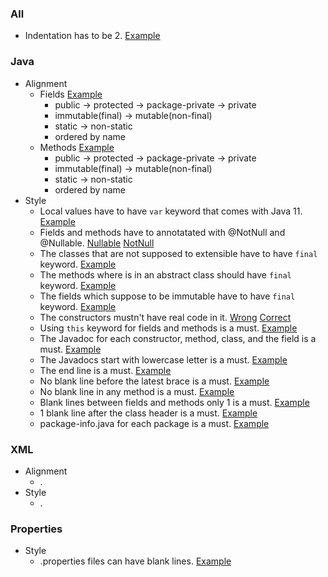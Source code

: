 ### All
- Indentation has to be 2. [Example](https://prnt.sc/ux5t5u)
### Java
- Alignment
  - Fields [Example](https://prnt.sc/vr9w9n)
    - public -> protected -> package-private -> private
    - immutable(final) -> mutable(non-final)
    - static -> non-static
    - ordered by name
  - Methods [Example](https://prnt.sc/vra5s9)
    - public -> protected -> package-private -> private
    - immutable(final) -> mutable(non-final)
    - static -> non-static
    - ordered by name
- Style
  - Local values have to have `var` keyword that comes with Java 11. [Example](https://prnt.sc/ux5xbp)
  - Fields and methods have to annotatated with @NotNull and @Nullable. [Nullable](https://prnt.sc/ux5wjy) [NotNull](https://prnt.sc/ux5wos)
  - The classes that are not supposed to extensible have to have `final` keyword. [Example](https://prnt.sc/ux5wca)
  - The methods where is in an abstract class should have `final` keyword. [Example](https://prnt.sc/ux5w4z)
  - The fields which suppose to be immutable have to have `final` keyword. [Example](https://prnt.sc/ux5vs5)
  - The constructors mustn't have real code in it. [Wrong](https://prnt.sc/ux5v1o) [Correct](https://prnt.sc/ux5veo)
  - Using `this` keyword for fields and methods is a must. [Example](https://prnt.sc/ux5uhg)
  - The Javadoc for each constructor, method, class, and the field is a must. [Example](https://prnt.sc/ux5u87)
  - The Javadocs start with lowercase letter is a must. [Example](https://prnt.sc/ux8b84)
  - The end line is a must. [Example](https://prnt.sc/ux5ts1)
  - No blank line before the latest brace is a must. [Example](https://prnt.sc/ux5svn)
  - No blank line in any method is a must. [Example](https://prnt.sc/ux5y6v)
  - Blank lines between fields and methods only 1 is a must. [Example](https://prnt.sc/ux5zk4)
  - 1 blank line after the class header is a must. [Example](https://prnt.sc/ux5zy8)
  - package-info.java for each package is a must. [Example](https://prnt.sc/ux6u2k)
### XML
- Alignment
  - .
- Style
  - .
### Properties
- Style
  - .properties files can have blank lines. [Example](https://prnt.sc/x4yiaz)
